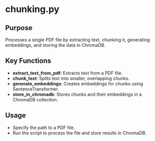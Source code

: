 # chunking.py

## Purpose
Processes a single PDF file by extracting text, chunking it, generating embeddings, and storing the data in ChromaDB.

## Key Functions
- **extract_text_from_pdf**: Extracts text from a PDF file.
- **chunk_text**: Splits text into smaller, overlapping chunks.
- **generate_embeddings**: Creates embeddings for chunks using SentenceTransformer.
- **store_in_chromadb**: Stores chunks and their embeddings in a ChromaDB collection.

## Usage
- Specify the path to a PDF file.
- Run the script to process the file and store results in ChromaDB.
